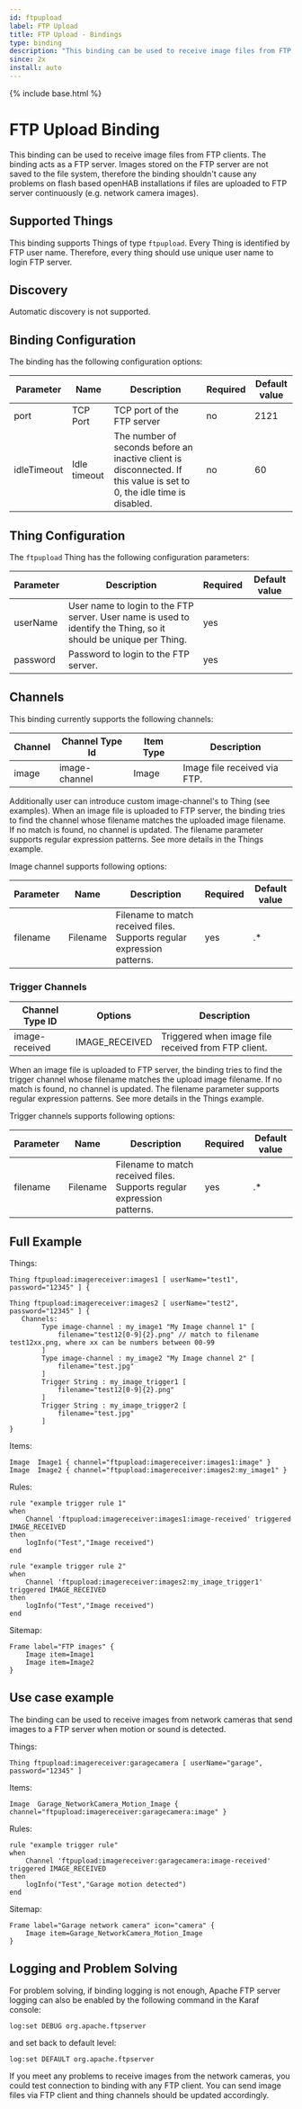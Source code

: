 ```yaml
---
id: ftpupload
label: FTP Upload
title: FTP Upload - Bindings
type: binding
description: "This binding can be used to receive image files from FTP clients."
since: 2x
install: auto
---
```


<!-- Attention authors: Do not edit directly. Please add your changes to the appropriate source repository -->

{% include base.html %}

# FTP Upload Binding

This binding can be used to receive image files from FTP clients.
The binding acts as a FTP server.
Images stored on the FTP server are not saved to the file system, therefore the binding shouldn't cause any problems on flash based openHAB installations if files are uploaded to FTP server continuously (e.g. network camera images).

## Supported Things

This binding supports Things of type `ftpupload`.
Every Thing is identified by FTP user name.
Therefore, every thing should use unique user name to login FTP server.

## Discovery

Automatic discovery is not supported.

## Binding Configuration

The binding has the following configuration options:

| Parameter   | Name         | Description                                                                                                            | Required | Default value |
|-------------|--------------|------------------------------------------------------------------------------------------------------------------------|----------|---------------|
| port        | TCP Port     | TCP port of the FTP server                                                                                             | no       | 2121          |
| idleTimeout | Idle timeout | The number of seconds before an inactive client is disconnected. If this value is set to 0, the idle time is disabled. | no       | 60            |

## Thing Configuration

The `ftpupload` Thing has the following configuration parameters:

| Parameter                   | Description                                                                                                         | Required | Default value |
|-----------------------------|---------------------------------------------------------------------------------------------------------------------|----------|---------------|
| userName                    | User name to login to the FTP server. User name is used to identify the Thing, so it should be unique per Thing.    | yes      |               |
| password                    | Password to login to the FTP server.                                                                                | yes      |               |


## Channels

This binding currently supports the following channels:

| Channel         | Channel Type Id | Item Type    | Description                                                                            |
|-----------------|-----------------|--------------|----------------------------------------------------------------------------------------|
| image           | image-channel   | Image        | Image file received via FTP.                                                           |

Additionally user can introduce custom image-channel's to Thing (see examples).
When an image file is uploaded to FTP server, the binding tries to find the channel whose filename matches the uploaded image filename.
If no match is found, no channel is updated.
The filename parameter supports regular expression patterns.
See more details in the Things example.

Image channel supports following options:

| Parameter   | Name         | Description                                                              | Required | Default value |
|-------------|--------------|--------------------------------------------------------------------------|----------|---------------|
| filename    | Filename     | Filename to match received files. Supports regular expression patterns.  | yes      | .*            |


### Trigger Channels

| Channel Type ID | Options                | Description                                         |
|-----------------|------------------------|-----------------------------------------------------|
| image-received  | IMAGE_RECEIVED         | Triggered when image file received from FTP client. |

When an image file is uploaded to FTP server, the binding tries to find the trigger channel whose filename matches the upload image filename.
If no match is found, no channel is updated.
The filename parameter supports regular expression patterns.
See more details in the Things example. 

Trigger channels supports following options:

| Parameter   | Name         | Description                                                              | Required | Default value |
|-------------|--------------|--------------------------------------------------------------------------|----------|---------------|
| filename    | Filename     | Filename to match received files. Supports regular expression patterns.  | yes      | .*            |

## Full Example

Things:

```
Thing ftpupload:imagereceiver:images1 [ userName="test1", password="12345" ] {

Thing ftpupload:imagereceiver:images2 [ userName="test2", password="12345" ] {
   Channels:
        Type image-channel : my_image1 "My Image channel 1" [
            filename="test12[0-9]{2}.png" // match to filename test12xx.png, where xx can be numbers between 00-99
        ]
        Type image-channel : my_image2 "My Image channel 2" [
            filename="test.jpg"
        ]
        Trigger String : my_image_trigger1 [
            filename="test12[0-9]{2}.png"
        ]
        Trigger String : my_image_trigger2 [
            filename="test.jpg"
        ]
}    
```

Items:

```
Image  Image1 { channel="ftpupload:imagereceiver:images1:image" }
Image  Image2 { channel="ftpupload:imagereceiver:images2:my_image1" }
```

Rules:

```
rule "example trigger rule 1"
when
    Channel 'ftpupload:imagereceiver:images1:image-received' triggered IMAGE_RECEIVED 
then
    logInfo("Test","Image received")
end

rule "example trigger rule 2"
when
    Channel 'ftpupload:imagereceiver:images2:my_image_trigger1' triggered IMAGE_RECEIVED 
then
    logInfo("Test","Image received")
end

```

Sitemap:

```
Frame label="FTP images" {
    Image item=Image1
    Image item=Image2
}
```

## Use case example

The binding can be used to receive images from network cameras that send images to a FTP server when motion or sound is detected.

Things:

```
Thing ftpupload:imagereceiver:garagecamera [ userName="garage", password="12345" ]
```

Items:

```
Image  Garage_NetworkCamera_Motion_Image { channel="ftpupload:imagereceiver:garagecamera:image" }
```

Rules:

```
rule "example trigger rule"
when
    Channel 'ftpupload:imagereceiver:garagecamera:image-received' triggered IMAGE_RECEIVED 
then
    logInfo("Test","Garage motion detected")
end
```

Sitemap:

```
Frame label="Garage network camera" icon="camera" {
    Image item=Garage_NetworkCamera_Motion_Image
}
```

## Logging and Problem Solving

For problem solving, if binding logging is not enough, Apache FTP server logging can also be enabled by the following command in the Karaf console:

```
log:set DEBUG org.apache.ftpserver
```

and set back to default level:

```
log:set DEFAULT org.apache.ftpserver
```

If you meet any problems to receive images from the network cameras, you could test connection to binding with any FTP client.
You can send image files via FTP client and thing channels should be updated accordingly.
